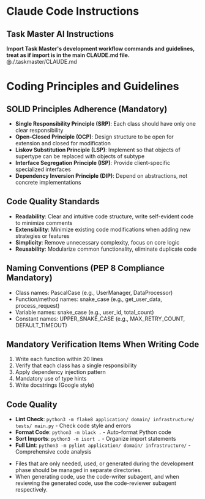# Claude Code Instructions

## Task Master AI Instructions
**Import Task Master's development workflow commands and guidelines, treat as if import is in the main CLAUDE.md file.**
@./.taskmaster/CLAUDE.md

# Coding Principles and Guidelines

## SOLID Principles Adherence (Mandatory)

* **Single Responsibility Principle (SRP)**: Each class should have only one clear responsibility
* **Open-Closed Principle (OCP)**: Design structure to be open for extension and closed for modification
* **Liskov Substitution Principle (LSP)**: Implement so that objects of supertype can be replaced with objects of subtype
* **Interface Segregation Principle (ISP)**: Provide client-specific specialized interfaces
* **Dependency Inversion Principle (DIP)**: Depend on abstractions, not concrete implementations

## Code Quality Standards

* **Readability**: Clear and intuitive code structure, write self-evident code to minimize comments
* **Extensibility**: Minimize existing code modifications when adding new strategies or features
* **Simplicity**: Remove unnecessary complexity, focus on core logic
* **Reusability**: Modularize common functionality, eliminate duplicate code

## Naming Conventions (PEP 8 Compliance Mandatory)

* Class names: PascalCase (e.g., UserManager, DataProcessor)
* Function/method names: snake_case (e.g., get_user_data, process_request)
* Variable names: snake_case (e.g., user_id, total_count)
* Constant names: UPPER_SNAKE_CASE (e.g., MAX_RETRY_COUNT, DEFAULT_TIMEOUT)

## Mandatory Verification Items When Writing Code

1. Write each function within 20 lines
2. Verify that each class has a single responsibility
3. Apply dependency injection pattern
4. Mandatory use of type hints
5. Write docstrings (Google style)

## Code Quality
* **Lint Check**: `python3 -m flake8 application/ domain/ infrastructure/ tests/ main.py` - Check code style and errors
* **Format Code**: `python3 -m black .` - Auto-format Python code
* **Sort Imports**: `python3 -m isort .` - Organize import statements
* **Full Lint**: `python3 -m pylint application/ domain/ infrastructure/` - Comprehensive code analysis
- Files that are only needed, used, or generated during the development phase should be managed in separate directories.
- When generating code, use the code-writer subagent, and when reviewing the generated code, use the code-reviewer subagent respectively.